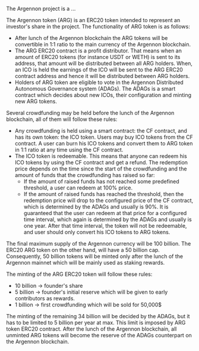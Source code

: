 The Argennon project is a ...

The Argennon token (ARG) is an ERC20 token intended to represent an investor's share in the project. The functionality
of ARG token is as follows:

- After lunch of the Argennon blockchain the ARG tokens will be convertible in 1:1 ratio to the main currency of the
  Argennon blockchain.
- The ARG ERC20 contract is a profit distributor. That means when an amount of ERC20 tokens (for instance USDT or WETH)
  is sent to its address, that amount will be distributed between all ARG holders. When, an ICO is held the earnings of
  the ICO will be sent to the ARG ERC20 contract address and hence it will be distributed between ARG holders.
- Holders of ARG token are eligible to vote in the Argennon Distributed Autonomous Governance system (ADAGs). The ADAGs
  is a smart contract which decides about new ICOs, their configuration and minting new ARG tokens.

Several crowdfunding may be held before the lunch of the Argennon blockchain, all of them will follow these rules:

- Any crowdfunding is held using a smart contract: the CF contract, and has its own token: the ICO token. Users may buy
  ICO tokens from the CF contract. A user can burn his ICO tokens and convert them to ARG token in 1:1 ratio at any time
  using the CF contract.
- The ICO token is redeemable. This means that anyone can redeem his ICO tokens by using the CF contract and get a
  refund. The redemption price depends on the time since the start of the crowdfunding and the amount of funds that the
  crowdfunding has raised so far:
    - If the amount of raised funds has not reached some predefined threshold, a user can redeem at 100% price.
    - If the amount of raised funds has reached the threshold, then the redemption price will drop to the configured
      price of the CF contract, which is determined by the ADAGs and usually is 90%. It is guaranteed that the user can
      redeem at that price for a configured time interval, which again is determined by the ADAGs and usually is one
      year. After that time interval, the token will not be redeemable, and user should only convert his ICO tokens to
      ARG tokens.

The final maximum supply of the Argennon currency will be 100 billion. The ERC20 ARG token on the other hand, will have
a 50 billion cap. Consequently, 50 billion tokens will be minted only after the lunch of the Argennon mainnet which will
be mainly used as staking rewards.

The minting of the ARG ERC20 token will follow these rules:

- 10 billion -> founder's share
- 5 billion -> founder's initial reserve which will be given to early contributors as rewards.
- 1 billion -> first crowdfunding which will be sold for 50,000$

The minting of the remaining 34 billion will be decided by the ADAGs, but it has to be limited to 5 billion per year at
max. This limit is imposed by ARG token ERC20 contract. After the lunch of the Argennon blockchain, all unminted ARG
tokens will become the reserve of the ADAGs counterpart on the Argennon blockchain.